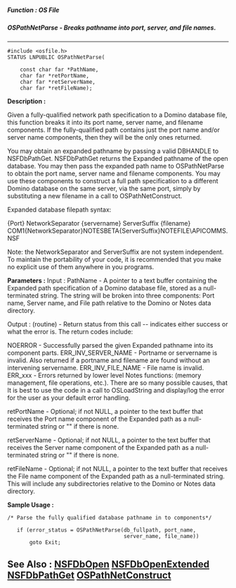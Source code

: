 ##### Function : OS File
##### OSPathNetParse - Breaks pathname into port, server, and file names.
---
```
#include <osfile.h>
STATUS LNPUBLIC OSPathNetParse(

	const char far *PathName,
	char far *retPortName,
	char far *retServerName,
	char far *retFileName);
```
**Description :**

Given a fully-qualified network path specification to a Domino database file,  
this function breaks it into its port name, server name, and filename 
components.  If the fully-qualified path contains just the port name and/or 
server name components, then they will be the only ones returned.

You may obtain an expanded pathname by passing a valid DBHANDLE to 
NSFDbPathGet.  NSFDbPathGet returns the Expanded pathname of the open 
database.  You may then pass the expanded path name to OSPathNetParse to obtain 
the port name, server name and filename components.  You may use these 
components to construct a full path specification to a different Domino 
database on the same server, via the same port, simply by substituting a new 
filename in a call to OSPathNetConstruct.

Expanded database filepath syntax: 

{Port}   NetworkSeparator {servername}  ServerSuffix {filename}
COM1{NetworkSeparator}NOTESBETA{ServerSuffix}NOTEFILE\APICOMMS.NSF

Note:  the NetworkSeparator and ServerSuffix are not system independent.  To 
maintain the portability of your code, it is recommended that you make no 
explicit use of them anywhere in you programs.

**Parameters :**
Input :
PathName  -  A pointer to a text buffer containing the Expanded path specification of a Domino database file, stored as a null-terminated string.  The string will be broken into three components: Port name, Server name, and File path relative to the Domino or Notes data directory.

Output :
(routine)  -  Return status from this call -- indicates either success or what the error is. The return codes include:

NOERROR - Successfully parsed the given Expanded pathname into its component parts.
ERR_INV_SERVER_NAME - Portname or servername is invalid.  Also returned if a portname and filename are found without an intervening servername.
ERR_INV_FILE_NAME - File name is invalid.
ERR_xxx - Errors returned by lower level Notes functions: (memory management, file operations, etc.).  There are so many possible causes, that It is best to use the code in a call to OSLoadString and display/log the error for the user as your default error handling.


retPortName  -  Optional;  if not NULL, a pointer to the text buffer that receives the Port name component of the Expanded path as a null-terminated string or "" if there is none.

retServerName  -  Optional;  if not NULL, a pointer to the text buffer that receives the Server name component of the Expanded path as a null-terminated string or "" if there is none.

retFileName  -  Optional;  if not NULL, a pointer to the text buffer that receives the File name component of the Expanded path as a null-terminated string.  This will include any subdirectories relative to the Domino or Notes data directory.


**Sample Usage :**
```
/* Parse the fully qualified database pathname in to components*/

   if (error_status = OSPathNetParse(db_fullpath, port_name,
                                     server_name, file_name))
       goto Exit;
```
**See Also :**
[NSFDbOpen](/reference/Func/NSFDbOpen)
[NSFDbOpenExtended](/reference/Func/NSFDbOpenExtended)
[NSFDbPathGet](/reference/Func/NSFDbPathGet)
[OSPathNetConstruct](/reference/Func/OSPathNetConstruct)
---
